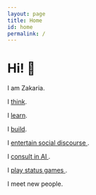 ```yaml
---
layout: page
title: Home
id: home
permalink: /
---
```


# Hi! 🌱

I am Zakaria.

I <a href="https://zakariae.substack.com">think</a>.

I <a class="internal-link" href="{{ site.baseurl }}/learn">learn</a>.

I <a class="internal-link" href="{{ site.baseurl }}/build">build</a>.

I <a href="https://twitter.com/zakariaornot"> entertain social discourse </a>.

I <a class="internal-link" href="{{ site.baseurl }}/consulting"> consult in AI </a>.

I <a href="https://linkedin.com/in/zakariaelhjouji"> play status games </a>.

I meet new people.


